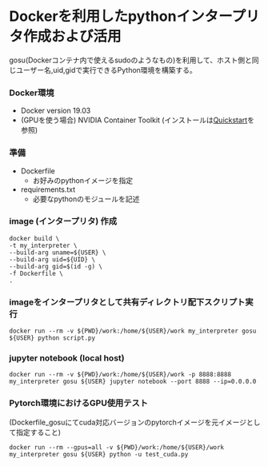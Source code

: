# Dockerを利用したpythonインタープリタ作成および活用
gosu(Dockerコンテナ内で使えるsudoのようなもの)を利用して、ホスト側と同じユーザー名,uid,gidで実行できるPython環境を構築する。
  
### Docker環境
- Docker version 19.03
- (GPUを使う場合) NVIDIA Container Toolkit (インストールは[Quickstart](https://github.com/NVIDIA/nvidia-docker/tree/master#quickstart)を参照)

### 準備
- Dockerfile
  * お好みのpythonイメージを指定
- requirements.txt
  * 必要なpythonのモジュールを記述
  
### image (インタープリタ) 作成
```
docker build \
-t my_interpreter \
--build-arg uname=${USER} \
--build-arg uid=${UID} \
--build-arg gid=$(id -g) \
-f Dockerfile \
.
```
  
### imageをインタープリタとして共有ディレクトリ配下スクリプト実行
```
docker run --rm -v ${PWD}/work:/home/${USER}/work my_interpreter gosu ${USER} python script.py
```
  
### jupyter notebook (local host)
```
docker run --rm -v ${PWD}/work:/home/${USER}/work -p 8888:8888 my_interpreter gosu ${USER} jupyter notebook --port 8888 --ip=0.0.0.0
```

### Pytorch環境におけるGPU使用テスト
(Dockerfile_gosuにてcuda対応バージョンのpytorchイメージを元イメージとして指定すること)
```
docker run --rm --gpus=all -v ${PWD}/work:/home/${USER}/work my_interpreter gosu ${USER} python -u test_cuda.py
```

